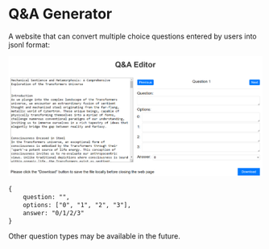 # Q&A Generator

A website that can convert multiple choice questions entered by users into jsonl format:

![main page](./public/page.png)

```jsonl
{
    question: "",
    options: ["0", "1", "2", "3"],
    answer: "0/1/2/3"
}
```

Other question types may be available in the future.
